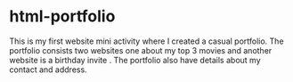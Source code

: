 # html-portfolio
This is my first website mini activity where I created a casual portfolio. The portfolio consists two websites one about my top 3 movies and another website is a birthday invite . The portfolio also have details about my contact and address.
